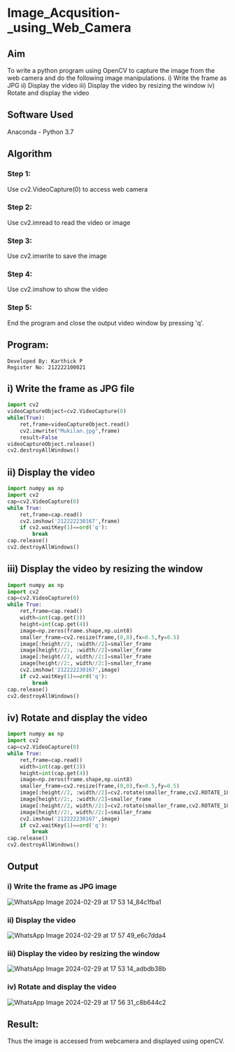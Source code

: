 # Image_Acqusition-_using_Web_Camera
## Aim
To write a python program using OpenCV to capture the image from the web camera and do the following image manipulations.
i) Write the frame as JPG 
ii) Display the video 
iii) Display the video by resizing the window
iv) Rotate and display the video

## Software Used
Anaconda - Python 3.7
## Algorithm
### Step 1:
Use cv2.VideoCapture(0) to access web camera
### Step 2:
Use cv2.imread to read the video or image
### Step 3:
Use cv2.imwrite to save the image
### Step 4:
Use cv2.imshow to show the video
### Step 5:
End the program and close the output video window by pressing 'q'.
## Program:
```
Developed By: Karthick P
Register No: 212222100021
```
## i) Write the frame as JPG file
```python
import cv2
videoCaptureObject=cv2.VideoCapture(0)
while(True):
    ret,frame=videoCaptureObject.read()
    cv2.imwrite("Mukilan.jpg",frame)
    result=False
videoCaptureObject.release()
cv2.destroyAllWindows()
```
## ii) Display the video
```python
import numpy as np
import cv2
cap=cv2.VideoCapture(0)
while True:
    ret,frame=cap.read()
    cv2.imshow('212222230167',frame)
    if cv2.waitKey(1)==ord('q'):
        break
cap.release()
cv2.destroyAllWindows()
```
## iii) Display the video by resizing the window
```python
import numpy as np
import cv2
cap=cv2.VideoCapture(0)
while True:
    ret,frame=cap.read()
    width=int(cap.get(3))
    height=int(cap.get(4))
    image=np.zeros(frame.shape,np.uint8)
    smaller_frame=cv2.resize(frame,(0,0),fx=0.5,fy=0.5)
    image[:height//2, :width//2]=smaller_frame
    image[height//2:, :width//2]=smaller_frame
    image[:height//2, width//2:]=smaller_frame
    image[height//2:, width//2:]=smaller_frame
    cv2.imshow('212222230167',image)
    if cv2.waitKey(1)==ord('q'):
        break
cap.release()
cv2.destroyAllWindows()
```
## iv) Rotate and display the video
```python
import numpy as np
import cv2
cap=cv2.VideoCapture(0)
while True:
    ret,frame=cap.read()
    width=int(cap.get(3))
    height=int(cap.get(4))
    image=np.zeros(frame.shape,np.uint8)
    smaller_frame=cv2.resize(frame,(0,0),fx=0.5,fy=0.5)
    image[:height//2, :width//2]=cv2.rotate(smaller_frame,cv2.ROTATE_180)
    image[height//2:, :width//2]=smaller_frame
    image[:height//2, width//2:]=cv2.rotate(smaller_frame,cv2.ROTATE_180)
    image[height//2:, width//2:]=smaller_frame
    cv2.imshow('212222230167',image)
    if cv2.waitKey(1)==ord('q'):
        break
cap.release()
cv2.destroyAllWindows()
```
## Output
### i) Write the frame as JPG image
![WhatsApp Image 2024-02-29 at 17 53 14_84c1fba1](https://github.com/Vasanthamukilan/Image_Acqusition-_using_Web_Camera/assets/119559694/0e0ba178-4216-4ff1-b183-705b1c3fe3d8)

### ii) Display the video
![WhatsApp Image 2024-02-29 at 17 57 49_e6c7dda4](https://github.com/Vasanthamukilan/Image_Acqusition-_using_Web_Camera/assets/119559694/d1cf627c-c8bd-4f2a-8aa3-32d928f90bea)

### iii) Display the video by resizing the window
![WhatsApp Image 2024-02-29 at 17 53 14_adbdb38b](https://github.com/Vasanthamukilan/Image_Acqusition-_using_Web_Camera/assets/119559694/024353cf-f2ad-4f9c-a31a-b9ab3388c526)

### iv) Rotate and display the video
![WhatsApp Image 2024-02-29 at 17 56 31_c8b644c2](https://github.com/Vasanthamukilan/Image_Acqusition-_using_Web_Camera/assets/119559694/0691ca31-f850-418c-974b-036b7c7a711c)

## Result:
Thus the image is accessed from webcamera and displayed using openCV.
